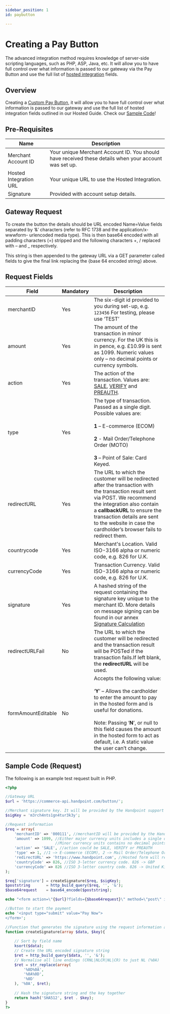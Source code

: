 ```yaml
---
sidebar_position: 1
id: paybutton

---
```


# Creating a Pay Button

The advanced integration method requires knowledge of server-side scripting languages, such as PHP, ASP, Java, etc.
It will allow you to have full control over what information is passed to our gateway via the Pay Button and use the full list of [hosted integration](/docs/overview) fields.

## Overview

Creating a [Custom Pay Button](customPayButton.md), it will allow you to have full control over what information is passed to our gateway and use the full list of hosted integration fields outlined in our Hosted Guide. Check our [Sample Code](#sample-code-request)!


## Pre-Requisites

| Name      | Description |
| ----------- | ----------- |
| Merchant Account ID | Your unique Merchant Account ID. You should have received these details when your account was set up. |
| Hosted Integration URL | Your unique URL to use the Hosted Integration. |
| Signature | Provided with account setup details. |

## Gateway Request

To create the button the details should be URL encoded Name=Value fields separated by ‘&’ characters (refer to RFC 1738 and the application/x-wwwform- urlencoded media type).
This is then base64 encoded with all padding characters (=) stripped and the following characters +, / replaced with – and _ respectively.

This string is then appended to the gateway URL via a GET parameter called fields to give the final link replacing the {base 64 encoded string} above.


## Request Fields

| Field      | Mandatory | Description |
| ----------- | ----------- | ----------- |
| merchantID | <span class="badge badge--primary">Yes</span> | The six-digit id provided to you during set-up, e.g. `123456` For testing, please use ‘TEST’ |
| amount | <span class="badge badge--primary">Yes</span> | The amount of the transaction in minor currency. For the UK this is in pence, e.g. £10.99 is sent as 1099. Numeric values only – no decimal points or currency symbols. |
| action| <span class="badge badge--primary">Yes</span> | The action of the transaction. Values are: [SALE](/docs/transactiontypes#sale), [VERIFY](/docs/transactiontypes#verify) and [PREAUTH](/docs/transactiontypes#preauth).|
| type | <span class="badge badge--primary">Yes</span> | The type of transaction. Passed as a single digit. Possible values are: <br></br> **1** – E-commerce (ECOM)<br></br> **2** - Mail Order/Telephone Order (MOTO) <br></br> **3** – Point of Sale: Card Keyed.|
| redirectURL  | <span class="badge badge--primary">Yes</span> | The URL to which the customer will be redirected after the transaction with the transaction result sent via POST. We recommend the integration also contain a **callbackURL** to ensure the transaction details are sent to the website in case the cardholder’s browser fails to redirect them. |
| countrycode | <span class="badge badge--primary">Yes</span> | Merchant's Location. Valid ISO-3166 alpha or numeric code, e.g. 826 for U.K. |
| currencyCode | <span class="badge badge--primary">Yes</span> | Transaction Currency. Valid ISO-3166 alpha or numeric code, e.g. 826 for U.K. |
| signature| <span class="badge badge--primary">Yes</span> |A hashed string of the request containing the signature key unique to the merchant ID. More details on message signing can be found in our annex [Signature Calculation](/docs/annexes#signatureCalculation)|
| redirectURLFail | No | The URL to which the customer will be redirected and the transaction result will be POSTed if the transaction fails.If left blank, the **redirectURL** will be used. |
| formAmountEditable | No |  Accepts the following value: <br></br> ‘**Y**’ – Allows the cardholder to enter the amount to pay in the hosted form and is useful for donations. <br></br> Note: Passing ‘**N**’, or null to this field causes the amount in the hosted form to act as default, i.e. A static value the user can’t change. |


## Sample Code (Request)

The following is an example test request built in PHP.

```php
<?php

//Gateway URL
$url = 'https://commerce-api.handpoint.com/button/';

//Merchant signature key. It will be provided by the Handpoint support team
$sigKey = 'm3rch4nts1gn4tur3k3y';

//Request information
$req = array(
    'merchantID' => '000111', //merchantID will be provided by the Handpoint support team
    'amount' => 1099, //Either major currency units includes a single decimal point such as ’10.99'. 
                      //Minor currency units contains no decimal points such as ‘1099
    'action' => 'SALE', //action could be SALE, VERIFY or PREAUTH 
    'type' => 1, //1 –> E-commerce (ECOM), 2 –> Mail Order/Telephone Order (MOTO), 9 –> Continuous Authority (CA) 
    'redirectURL' => 'https://www.handpoint.com', //Hosted form will redirect the Customer’s browser after the transaction has been completed.
    'countryCode' => 826, //ISO 3-letter currency code. 826 -> GBP
    'currencyCode' => 826 //ISO 3-letter country code. 826 -> United Kingdom
);

$req['signature'] = createSignature($req, $sigKey);
$poststring       = http_build_query($req, '', '&');
$base64request    = base64_encode($poststring);

echo "<form action=\"{$url}?fields={$base64request}\" method=\"post\" id=\"custom\">";

//Button to start the payment
echo '<input type="submit" value="Pay Now">
</form>';

//Function that generates the signature using the request information and the merchant signature key
function createSignature(array $data, $key){
    
    // Sort by field name
    ksort($data);
    // Create the URL encoded signature string
    $ret = http_build_query($data, '', '&');
    // Normalise all line endings (CRNL|NLCR|NL|CR) to just NL (%0A) 
    $ret = str_replace(array(
        '%0D%0A',
        '%0A%0D',
        '%0D'
    ), '%0A', $ret);
    
    // Hash the signature string and the key together
    return hash('SHA512', $ret . $key);
}
?>
```
